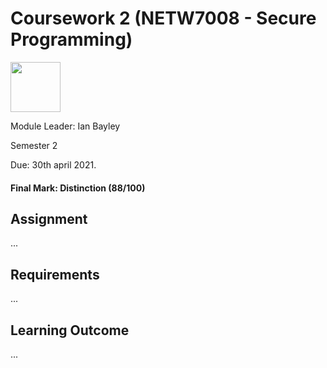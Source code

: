 # Coursework 2 (NETW7008 - Secure Programming)

<img src="https://external-content.duckduckgo.com/iu/?u=http%3A%2F%2Fstatic.brookes.ac.uk%2Fabout%2Fidentity%2Flogos%2Fbrookes_logo_charcoal_cmyk.jpg&f=1&nofb=1" height=80>


Module Leader: Ian Bayley

Semester 2 

Due: 30th april 2021.

#### Final Mark: Distinction (88/100)

## Assignment
...

## Requirements
...

## Learning Outcome
...
